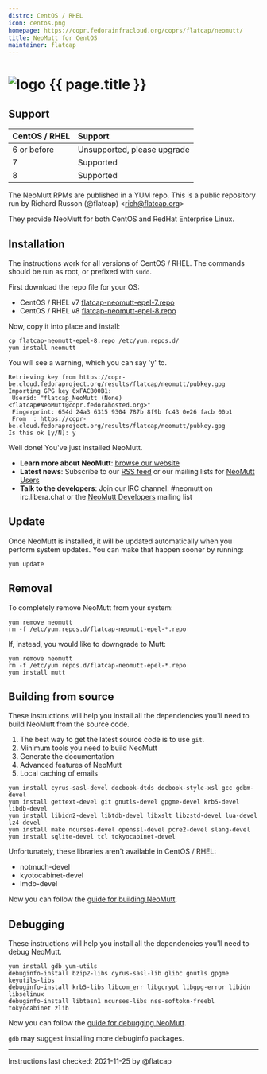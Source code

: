 ```yaml
---
distro: CentOS / RHEL
icon: centos.png
homepage: https://copr.fedorainfracloud.org/coprs/flatcap/neomutt/
title: NeoMutt for CentOS
maintainer: flatcap
---
```


# ![logo](/images/distros/{{page.icon}}) {{ page.title }}

## Support <a id="support"></a>

| CentOS / RHEL | Support                     |
| :------------ | :-------------------------- |
| 6 or before   | Unsupported, please upgrade |
| 7             | Supported                   |
| 8             | Supported                   |

The NeoMutt RPMs are published in a YUM repo. This is a public repository run
by Richard Russon (@flatcap) <[rich@flatcap.org](mailto:rich@flatcap.org)>

They provide NeoMutt for both CentOS and RedHat Enterprise Linux.

## Installation <a id="install"></a>

The instructions work for all versions of CentOS / RHEL. The commands should
be run as root, or prefixed with `sudo`.

First download the repo file for your OS:

- CentOS / RHEL v7
  [flatcap-neomutt-epel-7.repo](https://copr.fedorainfracloud.org/coprs/flatcap/neomutt/repo/epel-7/flatcap-neomutt-epel-7.repo)
- CentOS / RHEL v8
  [flatcap-neomutt-epel-8.repo](https://copr.fedorainfracloud.org/coprs/flatcap/neomutt/repo/epel-8/flatcap-neomutt-epel-8.repo)

Now, copy it into place and install:

```
cp flatcap-neomutt-epel-8.repo /etc/yum.repos.d/
yum install neomutt
```

You will see a warning, which you can say 'y' to.

```reply
Retrieving key from https://copr-be.cloud.fedoraproject.org/results/flatcap/neomutt/pubkey.gpg
Importing GPG key 0xFACB00B1:
 Userid: "flatcap_NeoMutt (None) <flatcap#NeoMutt@copr.fedorahosted.org>"
 Fingerprint: 654d 24a3 6315 9304 787b 8f9b fc43 0e26 facb 00b1
 From  : https://copr-be.cloud.fedoraproject.org/results/flatcap/neomutt/pubkey.gpg
Is this ok [y/N]: y
```

Well done! You've just installed NeoMutt.

- **Learn more about NeoMutt**: [browse our website](https://neomutt.org)
- **Latest news**: Subscribe to our [RSS feed](https://neomutt.org/feed.xml)
  or our mailing lists for
  [NeoMutt Users](http://mailman.neomutt.org/mailman/listinfo/neomutt-users-neomutt.org)
- **Talk to the developers**: Join our IRC channel: #neomutt on
  irc.libera.chat or the
  [NeoMutt Developers](http://mailman.neomutt.org/mailman/listinfo/neomutt-devel-neomutt.org)
  mailing list

## Update <a id="update"></a>

Once NeoMutt is installed, it will be updated automatically when you perform
system updates. You can make that happen sooner by running:

```
yum update
```

## Removal <a id="remove"></a>

To completely remove NeoMutt from your system:

```
yum remove neomutt
rm -f /etc/yum.repos.d/flatcap-neomutt-epel-*.repo
```

If, instead, you would like to downgrade to Mutt:

```
yum remove neomutt
rm -f /etc/yum.repos.d/flatcap-neomutt-epel-*.repo
yum install mutt
```

## Building from source <a id="build"></a>

These instructions will help you install all the dependencies you'll need to
build NeoMutt from the source code.

1. The best way to get the latest source code is to use `git`.
2. Minimum tools you need to build NeoMutt
3. Generate the documentation
4. Advanced features of NeoMutt
5. Local caching of emails

```
yum install cyrus-sasl-devel docbook-dtds docbook-style-xsl gcc gdbm-devel
yum install gettext-devel git gnutls-devel gpgme-devel krb5-devel libdb-devel
yum install libidn2-devel libtdb-devel libxslt libzstd-devel lua-devel lz4-devel
yum install make ncurses-devel openssl-devel pcre2-devel slang-devel
yum install sqlite-devel tcl tokyocabinet-devel
```

Unfortunately, these libraries aren't available in CentOS / RHEL:

- notmuch-devel
- kyotocabinet-devel
- lmdb-devel

Now you can follow the [guide for building NeoMutt](/dev/build).

## Debugging <a id="debug"></a>

These instructions will help you install all the dependencies you'll need to
debug NeoMutt.

```
yum install gdb yum-utils
debuginfo-install bzip2-libs cyrus-sasl-lib glibc gnutls gpgme keyutils-libs
debuginfo-install krb5-libs libcom_err libgcrypt libgpg-error libidn libselinux
debuginfo-install libtasn1 ncurses-libs nss-softokn-freebl tokyocabinet zlib
```

Now you can follow the [guide for debugging NeoMutt](../dev/build/debug).

`gdb` may suggest installing more debuginfo packages.

---

Instructions last checked: 2021-11-25 by @flatcap

